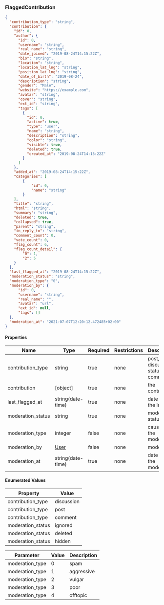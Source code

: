 <h3 id="tocS_FlaggedContribution">FlaggedContribution</h3>
<!-- backwards compatibility -->
<a id="schemaflaggedcontribution"></a>
<a id="schema_FlaggedContribution"></a>
<a id="tocSflaggedcontribution"></a>
<a id="tocsflaggedcontribution"></a>

```json
{
  "contribution_type": "string",
  "contribution": {
    "id": 0,
    "author": {
      "id": 0,
      "username": "string",
      "real_name": "string",
      "date_joined": "2019-08-24T14:15:22Z",
      "bio": "string",
      "location": "string",
      "location_lat_lng": "string",
      "position_lat_lng": "string",
      "date_of_birth": "2019-08-24",
      "description": "string",
      "gender": "Male",
      "website": "https://example.com",
      "avatar": "string",
      "cover": "string",
      "ext_id": "string",
      "tags": [
        {
          "id": 0,
          "active": true,
          "type": "user",
          "name": "string",
          "description": "string",
          "color": "string",
          "visible": true,
          "deleted": true,
          "created_at": "2019-08-24T14:15:22Z"
        }
      ]
    },
    "added_at": "2019-08-24T14:15:22Z",      
    "categories": [
        {
            "id": 0,
            "name": "string"
        }
    ],
    "title": "string",
    "html": "string",
    "summary": "string",
    "deleted": true,
    "collapsed": true,
    "parent": "string",
    "in_reply_to": "string",
    "comment_count": 0,
    "vote_count": 0,
    "flag_count": 6,
    "flag_count_detail": {
        "0": 1,
        "2": 5
    }         
  },
  "last_flagged_at": "2019-08-24T14:15:22Z",
  "moderation_status": "string",
  "moderation_type": "0",
  "moderation_by": {
      "id": 0,
      "username": "string",
      "real_name": "",
      "avatar": "url",
      "ext_id": null,
      "tags": []
  },
  "moderation_at": "2021-07-07T12:20:12.472485+02:00"
}

```

#### Properties

|Name|Type|Required|Restrictions|Description|
|---|---|---|---|---|
|contribution_type|string|true|none|post, discussion, status or comment|
|contribution|[object]|true|none|the contribution|
|last_flagged_at|string(date-time)|true|none|date time of the last flag|
|moderation_status|string|true|none|moderation status|
|moderation_type|integer|false|none|cause of the moderation|
|moderation_by|[User](#schemauser)|false|none|moderator|
|moderation_at|string(date-time)|true|none|date time of the moderation|

#### Enumerated Values

|Property|Value|
|---|---|
|contribution_type|discussion|
|contribution_type|post|
|contribution_type|comment|
|moderation_status|ignored|
|moderation_status|deleted|
|moderation_status|hidden|

|Parameter|Value|Description|
|---|---|---|
|moderation_type|0|spam|
|moderation_type|1|aggressive|
|moderation_type|2|vulgar|
|moderation_type|3|poor|
|moderation_type|4|offtopic|
